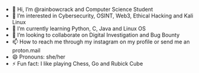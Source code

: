 - 👋 Hi, I’m @rainbowcrack and Computer Science Student
- 👀 I’m interested in Cybersecurity, OSINT, Web3, Ethical Hacking and Kali Linux
- 🌱 I’m currently learning Python, C, Java and Linux OS
- 💞️ I’m looking to collaborate on Digital Investigation and Bug Bounty
- 📫 How to reach me through my instagram on my profile or send me an proton.mail
- 😄 Pronouns: she/her
- ⚡ Fun fact: I like playing Chess, Go and Rubick Cube

<!---
rainbowcrack/rainbowcrack is a ✨ special ✨ repository because its `README.md` (this file) appears on your GitHub profile.
You can click the Preview link to take a look at your changes.
--->
